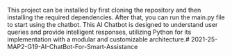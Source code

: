 This project can be installed by first cloning the repository and then installing the required dependencies. After that, you can run the main.py file to start using the chatbot. This AI Chatbot is designed to understand user queries and provide intelligent responses, utilizing Python for its implementation with a modular and customizable architecture.# 2021-25-MAP2-G19-AI-ChatBot-For-Smart-Assistance
